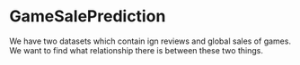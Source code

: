 # GameSalePrediction
We have two datasets which contain ign reviews and global sales of games. We want to find what relationship there is between these two things.
